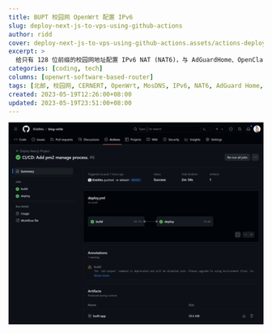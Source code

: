 ```yaml
---
title: BUPT 校园网 OpenWrt 配置 IPv6
slug: deploy-next-js-to-vps-using-github-actions
author: ridd
cover: deploy-next-js-to-vps-using-github-actions.assets/actions-deploy-success.png
excerpt: >
  给只有 128 位前缀的校园网地址配置 IPv6 NAT (NAT6)，与 AdGuardHome、OpenClash 共存。
categories: [coding, tech]
columns: [openwrt-software-based-router]
tags: [北邮, 校园网, CERNERT, OpenWrt, MosDNS, IPv6, NAT6, AdGuard Home, OpenClash]
created: 2023-05-19T12:26:00+08:00
updated: 2023-05-19T23:51:00+08:00
---
```


![image-20240513105803547](deploy-next-js-to-vps-using-github-actions.assets/actions-deploy-success.png)
